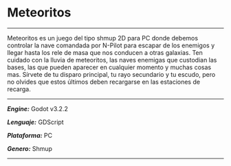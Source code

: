 
# Meteoritos
***
Meteoritos es un juego del tipo shmup 2D para PC donde debemos controlar
la nave comandada por N-Pilot para escapar de los enemigos y llegar hasta
los rele de masa que nos conducen a otras galaxias. Ten cuidado con la 
lluvia de meteoritos, las naves enemigas que custodian las bases, las que 
pueden aparecer en cualquier momento y muchas cosas mas. Sírvete de tu 
disparo principal, tu rayo secundario y tu escudo, pero no olvides que 
estos últimos deben recargarse en las estaciones de recarga. 
***

***Engine:*** Godot v3.2.2

***Lenguaje:*** GDScript

***Plataforma:*** PC

***Genero:*** Shmup

***

